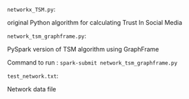 ```networkx_TSM.py```:
	<p>original Python algorithm for calculating Trust In Social Media</p>
```network_tsm_graphframe.py```:
	<p>PySpark version of TSM algorithm using GraphFrame</p>
	<p>Command to run : `spark-submit network_tsm_graphframe.py`</p>

```test_network.txt```:
   <p>Network data file</p>